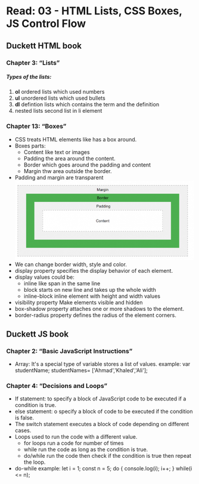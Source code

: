 # Read: 03 - HTML Lists, CSS Boxes, JS Control Flow

## Duckett HTML book

### Chapter 3: “Lists” 

##### Types of the lists:
1. **ol** ordered lists which used numbers 
2. **ul** unordered lists which used bullets 
3. **dl** defintion lists which contains the term and the definition 
4. nested lists second list in li element

### Chapter 13: “Boxes” 

- CSS treats HTML elements like has a box around. 
- Boxes parts: 
    - Content like text or images 
    - Padding the area around the content. 
    - Border which goes around the padding and content
    - Margin thw area outside the border.
- Padding and margin are transparent
![Box Parts](R0c150fee87c95feb6aa4665012605450.png "Box")
- We can change border width, style and color.
- display property specifies the display behavior of each element.
- display values could be:
    - inline like span in the same line
    - block starts on new line and takes up the whole width
    - inline-block inline element with height and width values
- visibility property Make elements visible and hidden
- box-shadow property attaches one or more shadows to the element.
- border-radius property defines the radius of the element corners.


## Duckett JS book

### Chapter 2: “Basic JavaScript Instructions”
 
- Array: It's a special type of variable stores a list of values. 
  example: 
      var studentName; 
      studentNames= ['Ahmad','Khaled','Ali'];


### Chapter 4: “Decisions and Loops”

- If statement: to specify a block of JavaScript code to be executed if a condition is true.
- else statement: o specify a block of code to be executed if the condition is false.
- The switch statement executes a block of code depending on different cases.
- Loops used to run the code with a different value.
    - for loops run a code for number of times
    - while run the code as long as the condition is true.
    - do/while run the code then check if the condition is true then repeat the loop.
- do-while example:
    let i = 1;
    const n = 5;
    do {
        console.log(i);
        i++;
    } while(i <= n);